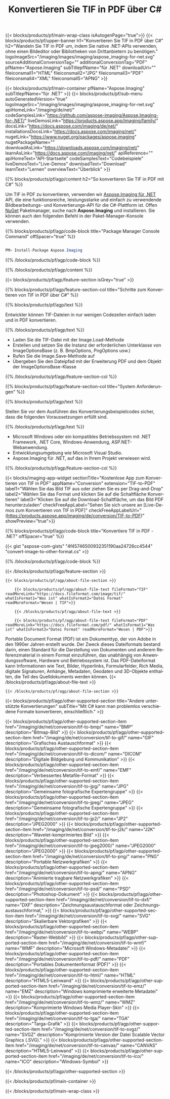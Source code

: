 ﻿---
title: Konvertieren Sie TIF in PDF über C# 
weight: 3920
url: /de/net/conversion/tif-to-pdf/ 
lang: de
langdirlevel: 2
locales: ja,it,zh-hant,ru,de,es,fr,nl,id,lt,pl,pt,vi,tr,ko,zh-hans,ar,hi,th,sv,cs,uk,he
description: Beispielcode für die C#-Konvertierung von TIF in PDF. Verwenden Sie den API-Beispielcode für die Batch-Konvertierung von TIF-Dateien in PDF innerhalb von VB.NET, Asp.NET oder einer beliebigen .NET-basierten Anwendung.
---

{{< blocks/products/pf/main-wrap-class isAutogenPage="true">}}
{{< blocks/products/pf/upper-banner h1="Konvertieren Sie TIF in PDF über C#" h2="Wandeln Sie TIF in PDF um, indem Sie native .NET-APIs verwenden, ohne einen Bildeditor oder Bibliotheken von Drittanbietern zu benötigen." logoImageSrc="/imaging/images/imaging/aspose_imaging-for-net.svg" sourceAdditionalConversionTag="" additionalConversionTag="PDF" pfName="Aspose.Imaging" subTitlepfName="für .NET" downloadUrl="" fileiconsmall1="HTML" fileiconsmall2="JPG" fileiconsmall3="PDF" fileiconsmall4="XML" fileiconsmall5="APNG" >}}


{{< blocks/products/pf/main-container pfName="Aspose.Imaging" subTitlepfName="für .NET" >}}
{{< blocks/products/pf/sub-menu autoGeneratedVersion="true" logoImageSrc="/imaging/images/imaging/aspose_imaging-for-net.svg" apiHomeLink="/imaging/de/net/" codeSamplesLink="https://github.com/aspose-imaging/Aspose.Imaging-for-.NET/" liveDemosLink="https://products.aspose.app/imaging/family/" docsLink="https://docs.aspose.com/imaging/de/net/" installationsDocsLink="https://docs.aspose.com/imaging/net/" nugetLink="https://www.nuget.org/packages/aspose.imaging" nugetPackageName="" downloadAsLink="https://downloads.aspose.com/imaging/net/" learnAsLink="https://docs.aspose.com/imaging/net/" apiReference="" apiHomeText="API-Startseite" codeSamplesText="Codebeispiele" liveDemosText="Live-Demos" downloadText="Download" learnText="Lernen" overviewText="Überblick" >}}

{{% blocks/products/pf/agp/content h2="So konvertieren Sie TIF in PDF mit C#" %}}

Um TIF in PDF zu konvertieren, verwenden wir [Aspose.Imaging für .NET](https://products.aspose.com/imaging/net) API, die eine funktionsreiche, leistungsstarke und einfach zu verwendende Bildbearbeitungs- und Konvertierungs-API für die C#-Plattform ist. Offen [NuGet](https://www.nuget.org/packages/aspose.imaging) Paketmanager, suche nach
 **Aspose.Imaging** und installieren. Sie können auch den folgenden Befehl in der Paket-Manager-Konsole verwenden.

{{% blocks/products/pf/agp/code-block title="Package Manager Console Command" offSpacer="true" %}}

```cs

PM> Install-Package Aspose.Imaging

```

{{% /blocks/products/pf/agp/code-block %}}

{{% /blocks/products/pf/agp/content %}}

{{< blocks/products/pf/agp/feature-section isGrey="true" >}}

{{% blocks/products/pf/agp/feature-section-col title="Schritte zum Konvertieren von TIF in PDF über C#" %}}

{{% blocks/products/pf/agp/text %}}

Entwickler können TIF-Dateien in nur wenigen Codezeilen einfach laden und in PDF konvertieren.

{{% /blocks/products/pf/agp/text %}}

+ Laden Sie die TIF-Datei mit der Image.Load-Methode
+ Erstellen und setzen Sie die Instanz der erforderlichen Unterklasse von ImageOptionsBase (z. B. BmpOptions, PngOptions usw.)
+ Rufen Sie die Image.Save-Methode auf
+ Übergeben Sie den Dateipfad mit der Erweiterung PDF und dem Objekt der ImageOptionsBase-Klasse

{{% /blocks/products/pf/agp/feature-section-col %}}

{{% blocks/products/pf/agp/feature-section-col title="System Anforderungen" %}}

{{% blocks/products/pf/agp/text %}}

Stellen Sie vor dem Ausführen des Konvertierungsbeispielcodes sicher, dass die folgenden Voraussetzungen erfüllt sind.

{{% /blocks/products/pf/agp/text %}}

- Microsoft Windows oder ein kompatibles Betriebssystem mit .NET Framework, .NET Core, Windows-Anwendung, ASP.NET-Webanwendung.
- Entwicklungsumgebung wie Microsoft Visual Studio.
- Aspose.Imaging für .NET, auf das in Ihrem Projekt verwiesen wird.

{{% /blocks/products/pf/agp/feature-section-col %}}

{{< blocks/imaging-app-widget
        sectionTitle="Kostenlose App zum Konvertieren von TIF in PDF"
        appName="Conversion"
        extension="TIF-to-PDF"
        label1="Wählen Sie das Bild TIF aus oder ziehen Sie es per Drag-and-Drop"
        label2="Wählen Sie das Format und klicken Sie auf die Schaltfläche Konvertieren"
        label3="Klicken Sie auf die Download-Schaltfläche, um das Bild PDF herunterzuladen"
        checkFreeAppLabel="Sehen Sie sich unsere an [Live-Demos zum Konvertieren von TIF in PDF]"
        checkFreeAppLabelUrl="(https://products.aspose.app/imaging/de/conversion/TIF-to-PDF)"
        showPreview="true">}}

{{% blocks/products/pf/agp/code-block title="Konvertiere TIF in PDF - .NET" offSpacer="true" %}}

{{< gist "aspose-com-gists" "4f45746500932351190aa24726cc4544" "convert-image-to-other-format.cs" >}}

{{% /blocks/products/pf/agp/code-block %}}

{{< /blocks/products/pf/agp/feature-section >}}

    {{< blocks/products/pf/agp/about-file-section >}}
       
        {{< blocks/products/pf/agp/about-file-text fileFormat="TIF" readMoreLink="https://docs.fileformat.com/image/tif/" whatIsFormat1="Was ist" whatIsFormat2="Datei Format" readMoreFormat="Wesen | TIF">}}

        {{< /blocks/products/pf/agp/about-file-text >}}

        {{< blocks/products/pf/agp/about-file-text fileFormat="PDF" readMoreLink="https://docs.fileformat.com/pdf/" whatIsFormat1="Was ist" whatIsFormat2="Datei Format" readMoreFormat="Wesen | PDF">}}
Portable Document Format (PDF) ist ein Dokumenttyp, der von Adobe in den 1990er Jahren erstellt wurde. Der Zweck dieses Dateiformats bestand darin, einen Standard für die Darstellung von Dokumenten und anderem Referenzmaterial in einem Format einzuführen, das unabhängig von Anwendungssoftware, Hardware und Betriebssystem ist. Das PDF-Dateiformat kann Informationen wie Text, Bilder, Hyperlinks, Formularfelder, Rich Media, digitale Signaturen, Anhänge, Metadaten, Geodaten und 3D-Objekte enthalten, die Teil des Quelldokuments werden können.
        {{< /blocks/products/pf/agp/about-file-text >}}

    {{< /blocks/products/pf/agp/about-file-section >}}

<!-- aboutfile Ends -->

{{< blocks/products/pf/agp/other-supported-section title="Andere unterstützte Konvertierungen" subTitle="Mit C# kann man problemlos verschiedene Formate konvertieren, einschließlich." >}}

{{< blocks/products/pf/agp/other-supported-section-item href="/imaging/de/net/conversion/tif-to-bmp/" name="BMP" description="Bitmap-Bild" >}}
{{< blocks/products/pf/agp/other-supported-section-item href="/imaging/de/net/conversion/tif-to-gif/" name="GIF" description="Grafisches Austauschformat" >}}
{{< blocks/products/pf/agp/other-supported-section-item href="/imaging/de/net/conversion/tif-to-dicom/" name="DICOM" description="Digitale Bildgebung und Kommunikation" >}}
{{< blocks/products/pf/agp/other-supported-section-item href="/imaging/de/net/conversion/tif-to-emf/" name="EMF" description="Verbessertes Metafile-Format" >}}
{{< blocks/products/pf/agp/other-supported-section-item href="/imaging/de/net/conversion/tif-to-jpg/" name="JPG" description="Gemeinsame fotografische Expertengruppe" >}}
{{< blocks/products/pf/agp/other-supported-section-item href="/imaging/de/net/conversion/tif-to-jpeg/" name="JPEG" description="Gemeinsame fotografische Expertengruppe" >}}
{{< blocks/products/pf/agp/other-supported-section-item href="/imaging/de/net/conversion/tif-to-jp2/" name="JP2" description="JPEG2000" >}}
{{< blocks/products/pf/agp/other-supported-section-item href="/imaging/de/net/conversion/tif-to-j2k/" name="J2K" description="Wavelet-komprimiertes Bild" >}}
{{< blocks/products/pf/agp/other-supported-section-item href="/imaging/de/net/conversion/tif-to-jpeg2000/" name="JPEG2000" description="JPEG2000" >}}
{{< blocks/products/pf/agp/other-supported-section-item href="/imaging/de/net/conversion/tif-to-png/" name="PNG" description="Portable Netzwerkgrafiken" >}}
{{< blocks/products/pf/agp/other-supported-section-item href="/imaging/de/net/conversion/tif-to-apng/" name="APNG" description="Animierte tragbare Netzwerkgrafiken" >}}
{{< blocks/products/pf/agp/other-supported-section-item href="/imaging/de/net/conversion/tif-to-psd/" name="PSD" description="Photoshop-Dokument" >}}
{{< blocks/products/pf/agp/other-supported-section-item href="/imaging/de/net/conversion/tif-to-dxf/" name="DXF" description="Zeichnungsaustauschformat oder Zeichnungsaustauschformat," >}}
{{< blocks/products/pf/agp/other-supported-section-item href="/imaging/de/net/conversion/tif-to-svg/" name="SVG" description="Skalierbare Vektorgrafiken" >}}
{{< blocks/products/pf/agp/other-supported-section-item href="/imaging/de/net/conversion/tif-to-webp/" name="WEBP" description="Raster-Webbild" >}}
{{< blocks/products/pf/agp/other-supported-section-item href="/imaging/de/net/conversion/tif-to-wmf/" name="WMF" description="Microsoft Windows-Metadatei" >}}
{{< blocks/products/pf/agp/other-supported-section-item href="/imaging/de/net/conversion/tif-to-pdf/" name="PDF" description="Portables Dokumentenformat (PDF)" >}}
{{< blocks/products/pf/agp/other-supported-section-item href="/imaging/de/net/conversion/tif-to-html/" name="HTML" description="HTML5-Leinwand" >}}
{{< blocks/products/pf/agp/other-supported-section-item href="/imaging/de/net/conversion/tif-to-emz/" name="EMZ" description="Windows komprimierte erweiterte Metadatei" >}}
{{< blocks/products/pf/agp/other-supported-section-item href="/imaging/de/net/conversion/tif-to-wmz/" name="WMZ" description="Komprimierte Windows Media Player-Skin" >}}
{{< blocks/products/pf/agp/other-supported-section-item href="/imaging/de/net/conversion/tif-to-tga/" name="TGA" description="Targa-Grafik" >}}
{{< blocks/products/pf/agp/other-supported-section-item href="/imaging/de/net/conversion/tif-to-svgz/" name="SVGZ" description="Komprimierte Version der Datei Scalable Vector Graphics (.SVG)." >}}
{{< blocks/products/pf/agp/other-supported-section-item href="/imaging/de/net/conversion/tif-to-canvas/" name="CANVAS" description="HTML5-Leinwand" >}}
{{< blocks/products/pf/agp/other-supported-section-item href="/imaging/de/net/conversion/tif-to-ico/" name="ICO" description="Windows-Symbol" >}}

{{< /blocks/products/pf/agp/other-supported-section >}}

{{< /blocks/products/pf/main-container >}}
    
{{< /blocks/products/pf/main-wrap-class >}}
